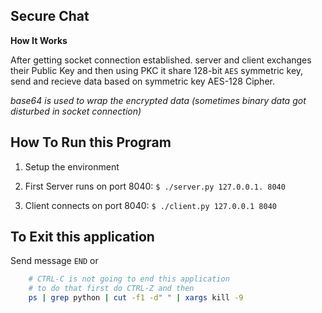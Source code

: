 ## Secure Chat
**How It Works**

After getting socket connection established. server and client exchanges their Public Key
and then using PKC it share 128-bit `AES` symmetric key, send and recieve data based on
symmetric key AES-128 Cipher.

*base64 is used to wrap the encrypted data (sometimes binary data got disturbed in socket connection)*

## How To Run this Program
1. Setup the environment

2. First Server runs on port 8040:
    `$ ./server.py 127.0.0.1. 8040`
3. Client connects on port 8040:
    `$ ./client.py 127.0.0.1 8040`

## To Exit this application
Send message `END`
or
```bash
    # CTRL-C is not going to end this application
    # to do that first do CTRL-Z and then
    ps | grep python | cut -f1 -d" " | xargs kill -9
```
